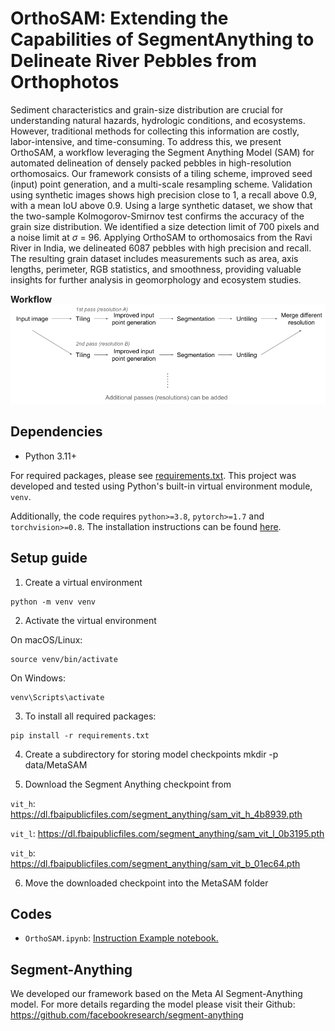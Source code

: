 # OrthoSAM: Extending the Capabilities of SegmentAnything to Delineate River Pebbles from Orthophotos


Sediment characteristics and grain-size distribution are crucial for understanding natural hazards, hydrologic conditions, and ecosystems. However, traditional methods for collecting this information are costly, labor-intensive, and time-consuming. To address this, we present OrthoSAM, a workflow leveraging the Segment Anything Model (SAM) for automated delineation of densely packed pebbles in high-resolution orthomosaics. Our framework consists of a tiling scheme, improved seed (input) point generation, and a multi-scale resampling scheme. Validation using synthetic images shows high precision close to 1, a recall above 0.9, with a mean IoU above 0.9. Using a large synthetic dataset, we show that the two-sample Kolmogorov-Smirnov test confirms the accuracy of the grain size distribution. We identified a size detection limit of 700 pixels and a noise limit at $\sigma$ = 96. Applying OrthoSAM to orthomosaics from the Ravi River in India, we delineated 6087 pebbles with high precision and recall. The resulting grain dataset includes measurements such as area, axis lengths, perimeter, RGB statistics, and smoothness, providing valuable insights for further analysis in geomorphology and ecosystem studies.

**Workflow**
![Pebble Flow Chart](fig/pebble_flow_chart.png)

## Dependencies
* Python 3.11+

For required packages, please see [requirements.txt](requirements.txt). This project was developed and tested using Python's built-in virtual environment module, `venv`.

Additionally, the code requires `python>=3.8`, `pytorch>=1.7` and `torchvision>=0.8`. The installation instructions can be found [here](https://pytorch.org/get-started/locally/).

## Setup guide
1. Create a virtual environment
```
python -m venv venv
```

2. Activate the virtual environment

On macOS/Linux:
```
source venv/bin/activate
```
On Windows:
```
venv\Scripts\activate
```

3. To install all required packages: 
```
pip install -r requirements.txt
```

4. Create a subdirectory for storing model checkpoints
mkdir -p data/MetaSAM

5. Download the Segment Anything checkpoint from 



`vit_h`:
https://dl.fbaipublicfiles.com/segment_anything/sam_vit_h_4b8939.pth

`vit_l`:
https://dl.fbaipublicfiles.com/segment_anything/sam_vit_l_0b3195.pth

`vit_b`:
https://dl.fbaipublicfiles.com/segment_anything/sam_vit_b_01ec64.pth


6. Move the downloaded checkpoint into the MetaSAM folder

## Codes
- `OrthoSAM.ipynb`: [Instruction Example notebook.](code/OrthoSAM.ipynb)


## Segment-Anything

We developed our framework based on the Meta AI Segment-Anything model. For more details regarding the model please visit their Github:
https://github.com/facebookresearch/segment-anything